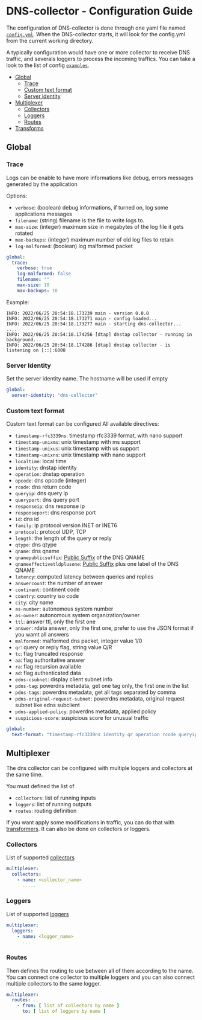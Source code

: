 # DNS-collector - Configuration Guide

The configuration of DNS-collector is done through one yaml file named [`config.yml`](https://github.com/dmachard/go-dnscollector/blob/main/config.yml). When the DNS-collector starts, it will look for the config.yml from the current working directory. 

A typically configuration would have one or more collector to receive DNS traffic, and severals loggers to process the
incoming traffics. You can take a look to the list of config [`examples`](https://github.com/dmachard/go-dns-collector#examples).


- [Global](#global)
  - [Trace](#trace)
  - [Custom text format](#custom-text-format)
  - [Server identity](#server-identity)
- [Multiplexer](#multiplexer)
  - [Collectors](#collectors)
  - [Loggers](#loggers)
  - [Routes](#routes)
- [Transforms](#transforms)


## Global

### Trace

Logs can be enable to have more informations like debug, errors messages generated by the application

Options:
- `verbose`: (boolean) debug informations, if turned on, log some applications messages
- `filename`: (string) filename is the file to write logs to.
- `max-size`: (integer) maximum size in megabytes of the log file it gets rotated
- `max-backups`: (integer) maximum number of old log files to retain
- `log-malformed`: (boolean) log malformed packet

```yaml
global:
  trace:
    verbose: true
    log-malformed: false
    filename: ""
    max-size: 10
    max-backups: 10
```

Example:

```
INFO: 2022/06/25 20:54:18.173239 main - version 0.0.0
INFO: 2022/06/25 20:54:18.173271 main - config loaded...
INFO: 2022/06/25 20:54:18.173277 main - starting dns-collector...
....
INFO: 2022/06/25 20:54:18.174256 [dtap] dnstap collector - running in background...
INFO: 2022/06/25 20:54:18.174286 [dtap] dnstap collector - is listening on [::]:6000
```
### Server Identity

Set the server identity name. The hostname will be used if empty

```yaml
global:
  server-identity: "dns-collector"
```

### Custom text format

Custom text format can be configured
All available directives:
- `timestamp-rfc3339ns`: timestamp rfc3339 format, with nano support
- `timestamp-unixms`: unix timestamp with ms support
- `timestamp-unixus`: unix timestamp with us support
- `timestamp-unixns`: unix timestamp with nano support
- `localtime`: local time
- `identity`: dnstap identity
- `operation`: dnstap operation
- `opcode`: dns opcode (integer)
- `rcode`: dns return code
- `queryip`: dns query ip
- `queryport`: dns query port
- `responseip`: dns response ip
- `responseport`: dns response port
- `id`: dns id
- `family`: ip protocol version INET or INET6
- `protocol`: protocol UDP, TCP
- `length`: the length of the query or reply
- `qtype`: dns qtype
- `qname`: dns qname
- `qnamepublicsuffix`: [Public Suffix](https://publicsuffix.org/) of the DNS QNAME
- `qnameeffectivetldplusone`: [Public Suffix](https://publicsuffix.org/) plus one label of the DNS QNAME
- `latency`: computed latency between queries and replies
- `answercount`: the number of answer
- `continent`: continent code
- `country`: country iso code
- `city`: city name
- `as-number`: autonomous system number
- `as-owner`: autonomous system organization/owner
- `ttl`: answer ttl, only the first one
- `answer`: rdata answer, only the first one, prefer to use the JSON format if you wamt all answers
- `malformed`: malformed dns packet, integer value 1/0
- `qr`: query or reply flag, string value Q/R
- `tc`: flag truncated response
- `aa`: flag authoritative answer
- `ra`: flag recursion available
- `ad`: flag authenticated data
- `edns-csubnet`: display client subnet info
- `pdns-tag`: powerdns metadata, get one tag only, the first one in the list
- `pdns-tags`: powerdns metadata, get all tags separated by comma
- `pdns-original-request-subnet`: powerdns metadata, original request subnet like edns subclient
- `pdns-applied-policy`: powerdns metadata, applied policy
- `suspicious-score`: suspicious score for unusual traffic

```yaml
global:
  text-format: "timestamp-rfc3339ns identity qr operation rcode queryip queryport family protocol length qname qtype latency ttl"
```


## Multiplexer

The dns collector can be configured with multiple loggers and collectors at the same time.

You must defined the list of 
- `collectors`: list of running inputs
- `loggers`: list of running outputs
- `routes`: routing definition

If you want apply some modifications in traffic, you can do that with [transformers](/doc/transformers.md). 
It can also be done on collectors or loggers.

### Collectors

List of supported [collectors](/doc/collectors.md)

```yaml
multiplexer:
  collectors: 
    - name: <collector_name>
      .....
```

### Loggers

List of supported [loggers](/doc/loggers.md)

```yaml
multiplexer:
  loggers: 
    - name: <logger_name>
      ...
```

### Routes

Then defines the routing to use between all of them according to the name.
You can connect one collector to multiple loggers and you can also
connect multiple collectors to the same logger.

```yaml
multiplexer:
  routes: ...
    - from: [ list of collectors by name ]
      to: [ list of loggers by name ]
```